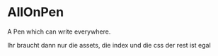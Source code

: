 # AllOnPen
A Pen which can write everywhere.

Ihr braucht dann nur die assets, die index und die css der rest ist egal
